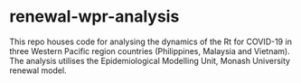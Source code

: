 # renewal-wpr-analysis
This repo houses code for analysing the dynamics of the Rt for COVID-19 in three Western Pacific region countries (Philippines, Malaysia and Vietnam). The analysis utilises the Epidemiological Modelling Unit, Monash University renewal model.
